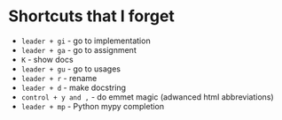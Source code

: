 Shortcuts that I forget
=======================

* `leader + gi` - go to implementation
* `leader + ga` - go to assignment
* `K` - show docs
* `leader + gu` - go to usages
* `leader + r` - rename
* `leader + d` - make docstring
* `control + y and ,` - do emmet magic (adwanced html abbreviations)
* `leader + mp` - Python mypy completion
